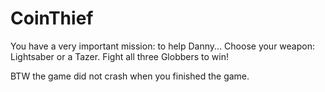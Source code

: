 # CoinThief
You have a very important mission: to help Danny...
Choose your weapon: Lightsaber or a Tazer. Fight all three Globbers to win!


























BTW the game did not crash when you finished the game.



























































